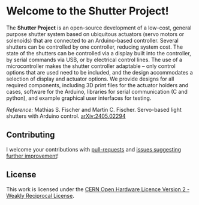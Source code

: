 # Welcome to the Shutter Project!

The **Shutter Project** is an open-source development of a low-cost, general purpose shutter system based on ubiquitous actuators (servo motors or solenoids) that are connected to an Arduino-based controller. Several shutters can be controlled by one controller, reducing system cost. The state of the shutters can be controlled via a display built into the controller, by serial commands via USB, or by electrical control lines. The use of a microcontroller makes the shutter controller adaptable – only control options that are used need to be included, and the design accommodates a selection of display and actuator options. We provide designs for all required components, including 3D print files for the actuator holders and cases, software for the Arduino, libraries for serial communication (C and python), and example graphical user interfaces for testing. 

*Reference:*  Mathias S. Fischer and Martin C. Fischer. Servo-based light shutters with Arduino control. [arXiv:2405.02294](https://arxiv.org/abs/2405.02294)

## Contributing
I welcome your contributions with [pull-requests](https://github.com/MCFLab/Shutter/pulls) and [issues suggesting further improvement](https://github.com/MCFLab/Shutter/issues)!

## License
This work is licensed under the
[CERN Open Hardware Licence Version 2 - Weakly Reciprocal License](https://cern-ohl.web.cern.ch/).